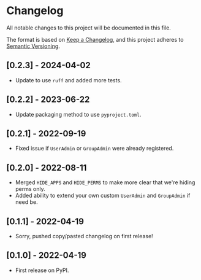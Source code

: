 # Changelog

All notable changes to this project will be documented in this file.

The format is based on [Keep a Changelog](https://keepachangelog.com/en/1.0.0/),
and this project adheres to [Semantic Versioning](https://semver.org/spec/v2.0.0.html).

## [0.2.3] - 2024-04-02

- Update to use `ruff` and added more tests.

## [0.2.2] - 2023-06-22

- Update packaging method to use `pyproject.toml`.

## [0.2.1] - 2022-09-19

- Fixed issue if `UserAdmin` or `GroupAdmin` were already registered.

## [0.2.0] - 2022-08-11

- Merged `HIDE_APPS` and `HIDE_PERMS` to make more clear that we're hiding perms only.
- Added ability to extend your own custom `UserAdmin` and `GroupAdmin` if need be.

## [0.1.1] - 2022-04-19

- Sorry, pushed copy/pasted changelog on first release!

## [0.1.0] - 2022-04-19

- First release on PyPI.
